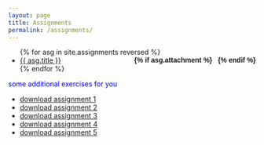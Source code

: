 ```yaml
---
layout: page
title: Assignments
permalink: /assignments/
---
```


<ul id="archive">
{% for asg in site.assignments reversed %}
      <li class="archiveposturl" style="background: transparent">
        <span><a href="{{ asg.url | prepend: site.baseurl}}">{{ asg.title }}</a></span>
<strong style="font-size:100%; font-family: 'Titillium Web', sans-serif; float:right">
<a title="Download problems (pdf)" href="{{ asg.pdf | prepend: site.baseurl }}"><i class="fas fa-file-pdf"></i></a> 
{% if asg.attachment %}
&nbsp; <a title="Download attachments (zip)" href="{{ asg.attachment | prepend: site.baseurl }}"><i class="fas fa-file-archive"></i></a>
{% endif %}
</strong> 
      </li>
{% endfor %}
</ul>

<p><font color="blue">some additional exercises for you</font></p>

* [ download assignment 1 ](/static_files/materials/ass/asst1.pdf)
* [ download assignment 2 ](/static_files/materials/ass/asst2.pdf)
* [ download assignment 3 ](/static_files/materials/ass/asst3.pdf)
* [ download assignment 4 ](/static_files/materials/ass/asst4.pdf)
* [ download assignment 5 ](/static_files/materials/ass/asst5.pdf)